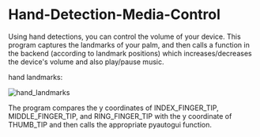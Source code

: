 # Hand-Detection-Media-Control

Using hand detections, you can control the volume of your device.
This program captures the landmarks of your palm, and then calls a function in the backend (according to landmark positions) which increases/decreases the device's volume and also play/pause music.

hand landmarks:

![hand_landmarks](https://github.com/hoodboypk/Hand-Detection-Media-Control/assets/93330691/d31aa073-c3d8-4b70-b1c4-400bcb3f2d98)

The program compares the y coordinates of INDEX_FINGER_TIP, MIDDLE_FINGER_TIP, and RING_FINGER_TIP with the y coordinate of THUMB_TIP and then calls the appropriate pyautogui function.
